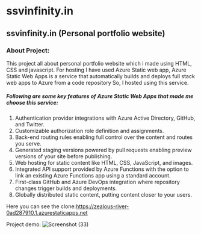 # ssvinfinity.in
## ssvinfinity.in (Personal portfolio website)
### About Project:
This project all about personal portfolio website which i made using HTML, CSS and javascript. For hosting I have used Azure Static web app, 
Azure Static Web Apps is a service that automatically builds and deploys full stack web apps to Azure from a code repository So, I hosted using this service.

##### Following are some key features of Azure Static Web Apps that made me choose this service:

1. Authentication provider integrations with Azure Active Directory, GitHub, and Twitter.
2. Customizable authorization role definition and assignments.
3. Back-end routing rules enabling full control over the content and routes you serve.
4. Generated staging versions powered by pull requests enabling preview versions of your site before publishing.
5. Web hosting for static content like HTML, CSS, JavaScript, and images.
6. Integrated API support provided by Azure Functions with the option to link an existing Azure Functions app using a standard account.
7. First-class GitHub and Azure DevOps integration where repository changes trigger builds and deployments.
8. Globally distributed static content, putting content closer to your users.

Here you can see the clone:https://zealous-river-0ad287910.1.azurestaticapps.net

Project demo:
![Screenshot (33)](https://user-images.githubusercontent.com/85599079/160582013-54833d90-0c5d-4803-89ac-a8b74a4b18d1.png)

